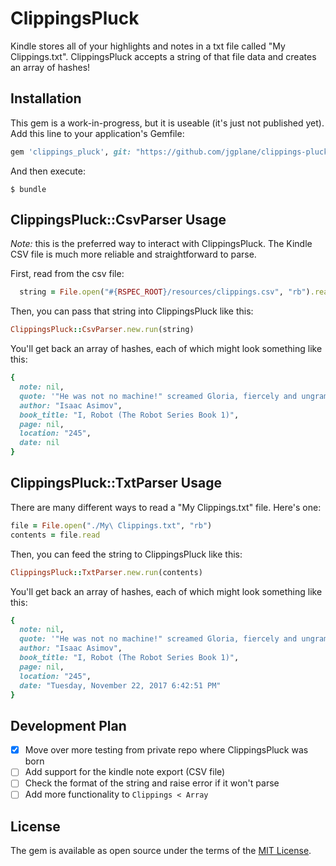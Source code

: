 # ClippingsPluck

Kindle stores all of your highlights and notes in a txt file called "My Clippings.txt". ClippingsPluck accepts a string of that file data and creates an array of hashes!

## Installation

This gem is a work-in-progress, but it is useable (it's just not published yet). Add this line to your application's Gemfile:

```ruby
gem 'clippings_pluck', git: "https://github.com/jgplane/clippings-pluck.git", ref: '65499e1'
```

And then execute:

    $ bundle

## ClippingsPluck::CsvParser Usage

_Note:_ this is the preferred way to interact with ClippingsPluck. The Kindle CSV file is
much more reliable and straightforward to parse.

First, read from the csv file:
```ruby
  string = File.open("#{RSPEC_ROOT}/resources/clippings.csv", "rb").read
```

Then, you can pass that string into ClippingsPluck like this:

```ruby
ClippingsPluck::CsvParser.new.run(string)
```

You'll get back an array of hashes, each of which might look something like this:

```ruby
{
  note: nil,
  quote: '"He was not no machine!" screamed Gloria, fiercely and ungrammatically.',
  author: "Isaac Asimov",
  book_title: "I, Robot (The Robot Series Book 1)",
  page: nil,
  location: "245",
  date: nil
}
```

## ClippingsPluck::TxtParser Usage

There are many different ways to read a "My Clippings.txt" file. Here's one:

```ruby
file = File.open("./My\ Clippings.txt", "rb")
contents = file.read
```

Then, you can feed the string to ClippingsPluck like this:

```ruby
ClippingsPluck::TxtParser.new.run(contents)
```

You'll get back an array of hashes, each of which might look something like this:

```ruby
{
  note: nil, 
  quote: '"He was not no machine!" screamed Gloria, fiercely and ungrammatically.', 
  author: "Isaac Asimov", 
  book_title: "I, Robot (The Robot Series Book 1)", 
  page: nil, 
  location: "245", 
  date: "Tuesday, November 22, 2017 6:42:51 PM"
}
```

## Development Plan

- [X] Move over more testing from private repo where ClippingsPluck was born
- [ ] Add support for the kindle note export (CSV file)
- [ ] Check the format of the string and raise error if it won't parse
- [ ] Add more functionality to `Clippings < Array`

## License

The gem is available as open source under the terms of the [MIT License](http://opensource.org/licenses/MIT).

